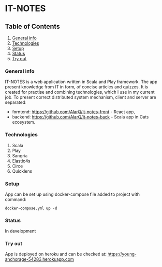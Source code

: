 ﻿# IT-NOTES

## Table of Contents

1. [General info](#general-info)
2. [Technologies](#technologies)
3. [Setup](#setup)
4. [Status](#status)
5. [Try out](#try-out)

<a name="general-info"></a>
### General info
IT-NOTES is a web application written in Scala and Play framework. The app present knowledge from IT in form, of concise articles and quizzes. It is created for practise and combining technologies, which I use in my current job. To present correct distributed system mechanism, client and server are separated:
- forntend: https://github.com/AlarQ/it-notes-front - React app,
- backend: https://github.com/AlarQ/it-notes-back - Scala app in Cats ecosystem.

<a name="technologies"></a>
### Technologies
1. Scala
2. Play 
3. Sangria
4. Elastic4s
5. Circe
6. Quicklens

<a name="setup"></a>
### Setup
App can be set up using docker-compose file added to project with command:

<code>docker-compose.yml up -d</code>
<a name="status"></a>
### Status
In development

<a name="try-out"></a>
### Try out
App is deployed on heroku and can be checked at:
https://young-anchorage-54283.herokuapp.com
